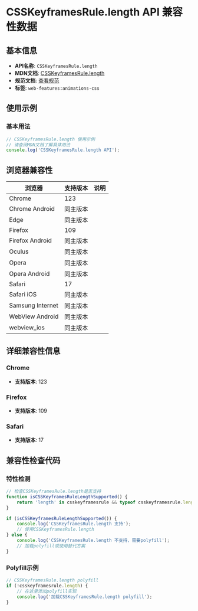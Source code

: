 # CSSKeyframesRule.length API 兼容性数据

## 基本信息

- **API名称**: `CSSKeyframesRule.length`
- **MDN文档**: [CSSKeyframesRule.length](https://developer.mozilla.org/docs/Web/API/CSSKeyframesRule/length)
- **规范文档**: [查看规范](https://drafts.csswg.org/css-animations/#dom-csskeyframesrule-length)
- **标签**: `web-features:animations-css`

## 使用示例

### 基本用法

```javascript
// CSSKeyframesRule.length 使用示例
// 请查阅MDN文档了解具体用法
console.log('CSSKeyframesRule.length API');
```

## 浏览器兼容性

| 浏览器 | 支持版本 | 说明 |
|--------|----------|------|
| Chrome | 123 |  |
| Chrome Android | 同主版本 |  |
| Edge | 同主版本 |  |
| Firefox | 109 |  |
| Firefox Android | 同主版本 |  |
| Oculus | 同主版本 |  |
| Opera | 同主版本 |  |
| Opera Android | 同主版本 |  |
| Safari | 17 |  |
| Safari iOS | 同主版本 |  |
| Samsung Internet | 同主版本 |  |
| WebView Android | 同主版本 |  |
| webview_ios | 同主版本 |  |

## 详细兼容性信息

### Chrome

- **支持版本**: 123

### Firefox

- **支持版本**: 109

### Safari

- **支持版本**: 17

## 兼容性检查代码

### 特性检测

```javascript
// 检查CSSKeyframesRule.length是否支持
function isCSSKeyframesRuleLengthSupported() {
    return 'length' in csskeyframesrule && typeof csskeyframesrule.length === 'function';
}

if (isCSSKeyframesRuleLengthSupported()) {
    console.log('CSSKeyframesRule.length 支持');
    // 使用CSSKeyframesRule.length
} else {
    console.log('CSSKeyframesRule.length 不支持，需要polyfill');
    // 加载polyfill或使用替代方案
}
```

### Polyfill示例

```javascript
// CSSKeyframesRule.length polyfill
if (!csskeyframesrule.length) {
    // 在这里添加polyfill实现
    console.log('加载CSSKeyframesRule.length polyfill');
}
```

